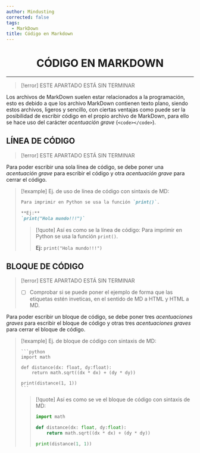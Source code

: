 ```yaml
---
author: Mindusting
corrected: false
tags:
  - MarkDown
title: Código en Markdown
---
```


<h1 style="text-align:center;">CÓDIGO EN MARKDOWN</h1>

---

> [!error] ESTE APARTADO ESTÁ SIN TERMINAR

Los archivos de MarkDown suelen estar relacionados a la programación, esto es debido a que los archivo MarkDown contienen texto plano, siendo estos archivos, ligeros y sencillo, con ciertas ventajas como puede ser la posibilidad de escribir código en el propio archivo de MarkDown, para ello se hace uso del carácter *acentuación grave* (`<code></code>`).

## LÍNEA DE CÓDIGO

> [!error] ESTE APARTADO ESTÁ SIN TERMINAR

Para poder escribir una sola línea de código, se debe poner una *acentuación grave* para escribir el código y otra *acentuación grave* para cerrar el código.

> [!example] Ej. de uso de línea de código con sintaxis de MD:
> ```md
> Para imprimir en Python se usa la función `print()`.
>
> **Ej:**
> `print("Hola mundo!!!")`
> ```
>
> > [!quote] Así es como se la línea de código:
> > Para imprimir en Python se usa la función `print()`.
> >
> > **Ej:**
> > `print("Hola mundo!!!")`

## BLOQUE DE CÓDIGO

> [!error] ESTE APARTADO ESTÁ SIN TERMINAR
> - [ ] Comprobar si se puede poner el ejemplo de forma que las etiquetas estén inveticas, en el sentido de MD a HTML y HTML a MD.

Para poder escribir un bloque de código, se debe poner tres *acentuaciones graves* para escribir el bloque de código y otras tres *acentuaciones graves* para cerrar el bloque de código.

> [!example] Ej. de bloque de código con sintaxis de MD:
> <pre>
> <code>```python
> import math
>
> def distance(dx: float, dy:float):
>     return math.sqrt((dx * dx) + (dy * dy))
>
> print(distance(1, 1))
> ```</code>
> </pre>
>
> > [!quote] Así es como se ve el bloque de código con sintaxis de MD:
> > ```python
> > import math
> >
> > def distance(dx: float, dy:float):
> >     return math.sqrt((dx * dx) + (dy * dy))
> >
> > print(distance(1, 1))
> > ```
